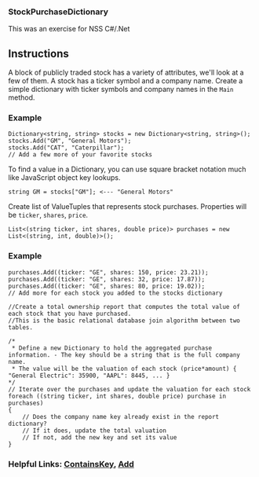 ### StockPurchaseDictionary

This was an exercise for NSS C#/.Net

## Instructions

A block of publicly traded stock has a variety of attributes, we'll
look at a few of them. A stock has a ticker symbol and a company name.
Create a simple dictionary with ticker symbols and company names in the `Main` method.

### Example

    Dictionary<string, string> stocks = new Dictionary<string, string>();
    stocks.Add("GM", "General Motors");
    stocks.Add("CAT", "Caterpillar");
    // Add a few more of your favorite stocks

To find a value in a Dictionary, you can use square bracket notation much like JavaScript object key lookups.

    string GM = stocks["GM"]; <--- "General Motors"

Create list of ValueTuples that represents stock purchases. Properties will be `ticker`, `shares`, `price`.

    List<(string ticker, int shares, double price)> purchases = new List<(string, int, double)>();

### Example

    purchases.Add((ticker: "GE", shares: 150, price: 23.21));
    purchases.Add((ticker: "GE", shares: 32, price: 17.87));
    purchases.Add((ticker: "GE", shares: 80, price: 19.02));
    // Add more for each stock you added to the stocks dictionary
    
    //Create a total ownership report that computes the total value of each stock that you have purchased.
    //This is the basic relational database join algorithm between two tables.
    
    /*
     * Define a new Dictionary to hold the aggregated purchase information. - The key should be a string that is the full company name.
     * The value will be the valuation of each stock (price*amount) { "General Electric": 35900, "AAPL": 8445, ... }
    */
    // Iterate over the purchases and update the valuation for each stock
    foreach ((string ticker, int shares, double price) purchase in purchases)
    {
    	// Does the company name key already exist in the report dictionary?
    	// If it does, update the total valuation
    	// If not, add the new key and set its value
    }

### Helpful Links: [ContainsKey](https://msdn.microsoft.com/en-us/library/kw5aaea4(v=vs.110).aspx), [Add](https://msdn.microsoft.com/en-us/library/k7z0zy8k(v=vs.110).aspx)